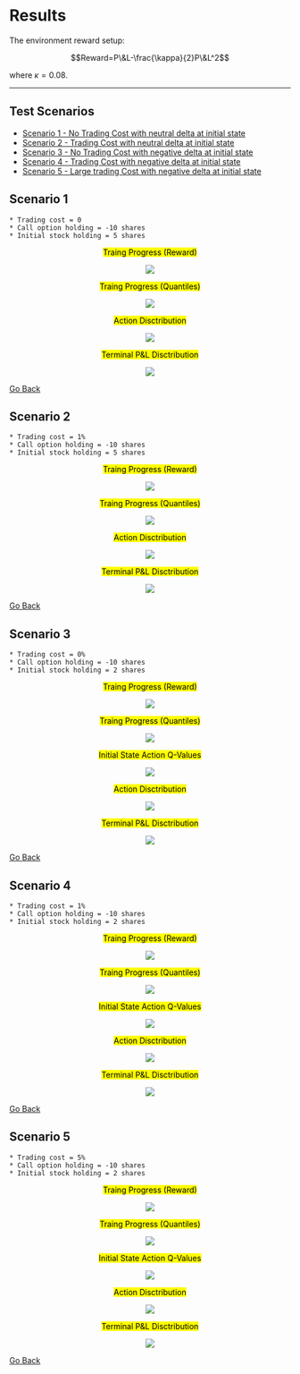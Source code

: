 # Results

The environment reward setup:

$$Reward=P\&L-\frac{\kappa}{2}P\&L^2$$

where $\kappa=0.08$.

---
## Test Scenarios

<!--ts-->
   * [Scenario 1 - No Trading Cost with neutral delta at initial state](#scenario-1)
   * [Scenario 2 - Trading Cost with neutral delta at initial state](#scenario-2)
   * [Scenario 3 - No Trading Cost with negative delta at initial state](#scenario-3)
   * [Scenario 4 - Trading Cost with negative delta at initial state](#scenario-4)
   * [Scenario 5 - Large trading Cost with negative delta at initial state](#scenario-5)
<!--te-->

## Scenario 1

    * Trading cost = 0
    * Call option holding = -10 shares 
    * Initial stock holding = 5 shares

<p style="text-align: center;"><mark>Traing Progress (Reward)</mark></p>
<p style="text-align: center"><image src="zerotradingcost_kappa8_init5holding/reward.png"></p>

<p style="text-align: center;"><mark>Traing Progress (Quantiles)</mark></p>
<p style="text-align: center"><image src="zerotradingcost_kappa8_init5holding/quantiles.png"></p>

<p style="text-align: center;"><mark>Action Disctribution</mark></p>
<p style="text-align: center"><image src="zerotradingcost_kappa8_init5holding/action.png" styl="max-width:100%"></p>

<p style="text-align: center;"><mark>Terminal P&L Disctribution</mark></p>
<p style="text-align: center"><image src="zerotradingcost_kappa8_init5holding/dist.png" styl="max-width:100%"></p>

[Go Back](#test-scenarios)

## Scenario 2

    * Trading cost = 1% 
    * Call option holding = -10 shares
    * Initial stock holding = 5 shares

<p style="text-align: center;"><mark>Traing Progress (Reward)</mark></p>
<p style="text-align: center"><image src="1pcttradingcost_kappa8_init5holding/reward.png"></p>

<p style="text-align: center;"><mark>Traing Progress (Quantiles)</mark></p>
<p style="text-align: center"><image src="1pcttradingcost_kappa8_init5holding/quantiles.png"></p>

<p style="text-align: center;"><mark>Action Disctribution</mark></p>
<p style="text-align: center"><image src="1pcttradingcost_kappa8_init5holding/action.png" styl="max-width:100%"></p>

<p style="text-align: center;"><mark>Terminal P&L Disctribution</mark></p>
<p style="text-align: center"><image src="1pcttradingcost_kappa8_init5holding/dist.png" styl="max-width:100%"></p>

[Go Back](#test-scenarios)

## Scenario 3

    * Trading cost = 0%
    * Call option holding = -10 shares
    * Initial stock holding = 2 shares

<p style="text-align: center;"><mark>Traing Progress (Reward)</mark></p>
<p style="text-align: center"><image src="zerotradingcost_kappa8_init2holding/reward.png"></p>

<p style="text-align: center;"><mark>Traing Progress (Quantiles)</mark></p>
<p style="text-align: center"><image src="zerotradingcost_kappa8_init2holding/quantiles.png"></p>

<p style="text-align: center;"><mark>Initial State Action Q-Values</mark></p>
<p style="text-align: center"><image src="zerotradingcost_kappa8_init2holding/firstaction.png" styl="max-width:100%"></p>

<p style="text-align: center;"><mark>Action Disctribution</mark></p>
<p style="text-align: center"><image src="zerotradingcost_kappa8_init2holding/action.png" styl="max-width:100%"></p>

<p style="text-align: center;"><mark>Terminal P&L Disctribution</mark></p>
<p style="text-align: center"><image src="zerotradingcost_kappa8_init2holding/dist.png" styl="max-width:100%"></p>

[Go Back](#test-scenarios)

## Scenario 4

    * Trading cost = 1%
    * Call option holding = -10 shares
    * Initial stock holding = 2 shares

<p style="text-align: center;"><mark>Traing Progress (Reward)</mark></p>
<p style="text-align: center"><image src="1pcttradingcost_kappa8_init2holding/reward.png"></p>

<p style="text-align: center;"><mark>Traing Progress (Quantiles)</mark></p>
<p style="text-align: center"><image src="1pcttradingcost_kappa8_init2holding/quantiles.png"></p>

<p style="text-align: center;"><mark>Initial State Action Q-Values</mark></p>
<p style="text-align: center"><image src="1pcttradingcost_kappa8_init2holding/firstaction.png" styl="max-width:100%"></p>

<p style="text-align: center;"><mark>Action Disctribution</mark></p>
<p style="text-align: center"><image src="1pcttradingcost_kappa8_init2holding/action.png" styl="max-width:100%"></p>

<p style="text-align: center;"><mark>Terminal P&L Disctribution</mark></p>
<p style="text-align: center"><image src="1pcttradingcost_kappa8_init2holding/dist.png" styl="max-width:100%"></p>

[Go Back](#test-scenarios)

## Scenario 5

    * Trading cost = 5%
    * Call option holding = -10 shares
    * Initial stock holding = 2 shares

<p style="text-align: center;"><mark>Traing Progress (Reward)</mark></p>
<p style="text-align: center"><image src="5pcttradingcost_kappa8_init2holding/reward.png"></p>

<p style="text-align: center;"><mark>Traing Progress (Quantiles)</mark></p>
<p style="text-align: center"><image src="5pcttradingcost_kappa8_init2holding/quantiles.png"></p>

<p style="text-align: center;"><mark>Initial State Action Q-Values</mark></p>
<p style="text-align: center"><image src="5pcttradingcost_kappa8_init2holding/firstaction.png" styl="max-width:100%"></p>

<p style="text-align: center;"><mark>Action Disctribution</mark></p>
<p style="text-align: center"><image src="5pcttradingcost_kappa8_init2holding/action.png" styl="max-width:100%"></p>

<p style="text-align: center;"><mark>Terminal P&L Disctribution</mark></p>
<p style="text-align: center"><image src="5pcttradingcost_kappa8_init2holding/dist.png" styl="max-width:100%"></p>

[Go Back](#test-scenarios)
